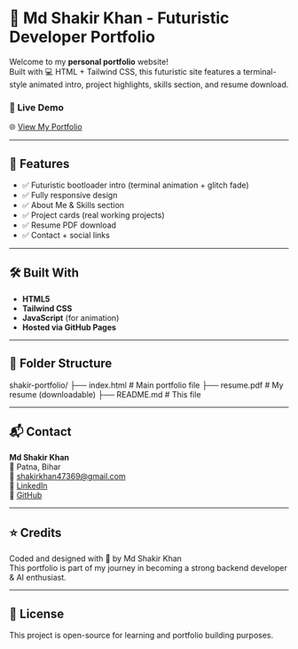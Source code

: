 # 🚀 Md Shakir Khan - Futuristic Developer Portfolio

Welcome to my **personal portfolio** website!  
Built with 💻 HTML + Tailwind CSS, this futuristic site features a terminal-style animated intro, project highlights, skills section, and resume download.

### 🔗 Live Demo  
🌐 [View My Portfolio](https://shakir0021.github.io/Shakir_portfolio/)

---

## 📄 Features

- ✅ Futuristic bootloader intro (terminal animation + glitch fade)
- ✅ Fully responsive design
- ✅ About Me & Skills section
- ✅ Project cards (real working projects)
- ✅ Resume PDF download
- ✅ Contact + social links

---

## 🛠️ Built With

- **HTML5**
- **Tailwind CSS**
- **JavaScript** (for animation)
- **Hosted via GitHub Pages**

---

## 📁 Folder Structure

shakir-portfolio/
├── index.html # Main portfolio file
├── resume.pdf # My resume (downloadable)
├── README.md # This file



---

## 📬 Contact

**Md Shakir Khan**  
📍 Patna, Bihar  
📧 shakirkhan47369@gmail.com  
🔗 [LinkedIn](https://linkedin.com/in/shakir-khan-9267b0316)  
🔗 [GitHub](https://github.com/Shakir0021)

---

## ⭐ Credits

Coded and designed with 💙 by Md Shakir Khan  
This portfolio is part of my journey in becoming a strong backend developer & AI enthusiast.

---

## 📌 License

This project is open-source for learning and portfolio building purposes.
